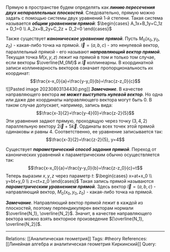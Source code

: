 Прямую в пространстве будем определять как ***линию пересечения двух непараллельных плоскостей***. Следовательно, прямую можно задать с помощью системы двух уравнений 1-й степени. Такая система называется ***общим уравнением прямой***:
$\begin{cases} A_1x+B_1y+C_1z + D_1=0 \\ A_2x+B_2y+C_2z + D_2=0 \end{cases}$

Также существует ***каноническое уравнение прямой***. Пусть $M_0(x_0,y_0,z_0)$ - какая-либо точка на прямой. $\vec{l}=(a,b,c)$  - это ненулевой вектор, параллельный прямой - его называют ***направляющий вектор прямой***. Текущая точка $M(x,y,z)$ лежит на прямой в том и только том случае, если векторы $\overline{M_0M}$ и $\vec{l}$ коллинеарны. В координатной записи коллинеарность векторов означает пропорциональность их координат: 
$$\frac{x-x_0}{a}=\frac{y-y_0}{b}=\frac{z-z_0}{c}$$
![[Pasted image 20230803134430.png]]
***Замечание***. В качестве направляющего вектора ***не может выступать нулевой вектор***. Но одна или даже две координаты направляющего вектора могут быть 0. В таком случае допускает, например, запись вида:
$$\frac{x-3}{2}=\frac{y-4}{0}=\frac{z-2}{5}$$
Эти уравнения задают прямую, проходящую через точку $(3,4,2)$ параллельную вектору $2\vec{i}+5\vec{k}$. Ординаты всех точек этой прямой одинаковы и равны 4. Соответственно, ее уравнение записывается так:
$$\frac{x-3}{2}=\frac{z-2}{5}, y=4$$

Существует ***параметрический способ задания прямой***. Переход от канонических уравнений к параметрическим обычно осуществляется так:
$$\frac{x-x_0}{a}=\frac{y-y_0}{b}=\frac{z-z_0}{c}=t$$
Теперь выразим $x,y,z$ через параметр $t$:
$\begin{cases} x=at+x_0 \\ y=bt+y_0 \\ z=ct+z_0 \end{cases}$
Такая запись прямой называются ***параметрическим уравнением прямой***. Здесь вектор $\vec{l}=(a,b,c)$ - направляющий вектор, $M_0(x_0,y_0,z_0)$ - какая-либо точка на прямой. 

***Замечание***. Направляющий вектор прямой лежит в каждой из плоскостей, поэтому перпендикулярен векторам нормали $\overline{N_1}, \overline{N_2}$. Значит, в качестве направляющего вектора можно взять векторное произведение $[\overline{N_1}, \overline{N_2}]$. 

___
Relations: [[Аналитическая геометрия]] 
Tags: #theory 
References: [[Линейная алгебра и аналитическая геометрия Киркинский]] 
Query: 